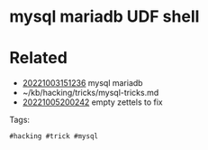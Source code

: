 # mysql mariadb UDF shell

# Related

- [20221003151236](/zet/20221003151236/README.md) mysql mariadb
- ~/kb/hacking/tricks/mysql-tricks.md
- [20221005200242](/zet/20221005200242/README.md) empty zettels to fix

Tags:

    #hacking #trick #mysql 
